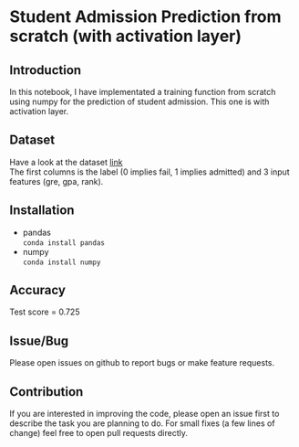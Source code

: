 # Student Admission Prediction from scratch (with activation layer)

## Introduction
In this notebook, I have implementated a training function from scratch using numpy for the prediction of student admission. This one is with activation layer.

## Dataset
Have a look at the dataset [link](https://github.com/rajatsharma369007/Student_Admission_Prediction_with_activation_layer/blob/master/data.csv)  
The first columns is the label (0 implies fail, 1 implies admitted) and 3 input features (gre, gpa, rank).

## Installation
* pandas  
<code>conda install pandas</code>
* numpy  
<code>conda install numpy</code>

## Accuracy
Test score = 0.725

## Issue/Bug
Please open issues on github to report bugs or make feature requests.

## Contribution
If you are interested in improving the code, please open an issue first to describe the task you are planning to do. For small fixes (a few lines of change) feel free to open pull requests directly.

